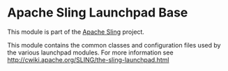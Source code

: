 # Apache Sling Launchpad Base

This module is part of the [Apache Sling](https://sling.apache.org) project.

This module contains the common classes and configuration files used by the
various launchpad modules. For more information see 
http://cwiki.apache.org/SLING/the-sling-launchpad.html
